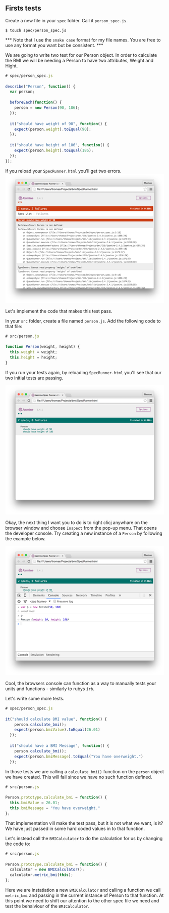 ## Firsts tests


Create a new file in your `spec` folder. Call it `person_spec.js`.

```shell
$ touch spec/person_spec.js
```

*** Note that I use the `snake case` format for my file names. You are free to use any format you want but be consistent. ***

We are going to write two test for our Person object. In order to calculate the BMI we will be needing a Person to have two attributes, Weight and Hight.

```js
# spec/person_spec.js

describe("Person", function() {
  var person;

  beforeEach(function() {
    person = new Person(90, 186);
  });

  it("should have weight of 90", function() {
    expect(person.weight).toEqual(90);
  });

  it("should have height of 186", function() {
    expect(person.height).toEqual(186);
  });
});
```

If you reload your `SpecRunner.html` you'll get two errors. 
![Jasmine - failing tests](../images/jasmine_failing_tests.png)

Let's implement the code that makes this test pass.

In your `src` folder, create a file named `person.js`. Add the following code to that file:

```js
# src/person.js

function Person(weight, height) {
  this.weight = weight;
  this.height = height;
}

```

If you run your tests again, by reloading `SpecRunner.html` you'll see that our two initial tests are passing. 

![Jasmine - passing tests](../images/jasmine_passing_tests.png)

Okay, the next thing I want you to do is to right clicj anywhare on the browser window and choose `Inspect` from the pop-up menu. That opens the developer console. Try creating a new instance of a `Person` by following the example below.

![Creating a Person in the browsers console](../images/jasmine_console.png)

Cool, the browsers console can function as a way to manually tests your units and functions - similarly to rubys `irb`. 

Let's write some more tests. 

```js
# spec/person_spec.js

it("should calculate BMI value", function() {
    person.calculate_bmi();
    expect(person.bmiValue).toEqual(26.01)
  });

  it("should have a BMI Message", function() {
    person.calculate_bmi();
    expect(person.bmiMessage).toEqual("You have overweight.")
  });
```

In those tests we are calling a `calculate_bmi()` function on the `person` object we have created. This will fail since we have no such function defined. 

```js
# src/person.js

Person.prototype.calculate_bmi = function() {
  this.bmiValue = 26.01;
  this.bmiMessage = "You have overweight."
};
```

That implementation vill make the test pass, but it is not what we want, is it? We have just passed in some hard coded values in to that function. 

Let's instead call the `BMICalculator` to do the calculation for us by changing the code to:

```js
# src/person.js

Person.prototype.calculate_bmi = function() {
  calculator = new BMICalculator();
  calculator.metric_bmi(this);
};
```
Here we are instatiation a new `BMICalculator` and calling a function we call `metric_bmi` and passing in the current instance of Person to that function. At this point we need to shift our attention to the other spec file we need and test the behaiviour of the `BMICalculator`.

